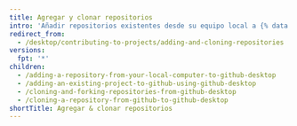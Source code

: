 ```yaml
---
title: Agregar y clonar repositorios
intro: 'Añadir repositorios existentes desde su equipo local a {% data variables.product.prodname_desktop %}o clonar repositorios desde {% data variables.product.product_name %}.'
redirect_from:
  - /desktop/contributing-to-projects/adding-and-cloning-repositories
versions:
  fpt: '*'
children:
  - /adding-a-repository-from-your-local-computer-to-github-desktop
  - /adding-an-existing-project-to-github-using-github-desktop
  - /cloning-and-forking-repositories-from-github-desktop
  - /cloning-a-repository-from-github-to-github-desktop
shortTitle: Agregar & clonar repositorios
---
```


